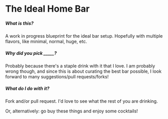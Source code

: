 # The Ideal Home Bar

##### What is this?
A work in progress blueprint for the ideal bar setup. Hopefully with multiple flavors, like minimal, normal, huge, etc.

##### Why did you pick _____?
Probably because there's a staple drink with it that I love. I am probably wrong though, and since this is about curating the best bar possible, I look forward to many  suggestions/pull requests/forks!

##### What do I do with it?
Fork and/or pull request. I'd love to see what the rest of you are drinking.

Or, alternatively: go buy these things and enjoy some cocktails!